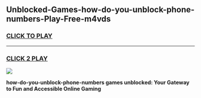 
## Unblocked-Games-how-do-you-unblock-phone-numbers-Play-Free-m4vds
<h3>
<a href="https://premium76.site?title=how-do-you-unblock-phone-numbers&ref=12A">CLICK TO PLAY</a></h3>
<hr>

<h3>
<a href="https://premium76.site?title=how-do-you-unblock-phone-numbers&ref=12A">CLICK 2 PLAY</a>
  
</h3>

<a href="https://premium76.site?title=how-do-you-unblock-phone-numbers&ref=12A"><img src="https://clearcache.store/games.png"></a>


**how-do-you-unblock-phone-numbers games unblocked: Your Gateway to Fun and Accessible Online Gaming**
